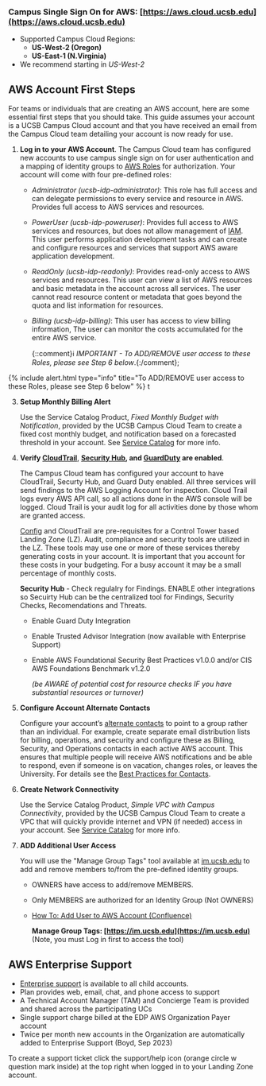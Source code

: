 ### Campus Single Sign On for AWS: [https://aws.cloud.ucsb.edu](https://aws.cloud.ucsb.edu)
   * Supported Campus Cloud Regions: 
     * **US-West-2 (Oregon)** 
     * **US-East-1 (N.Virginia)** 
   * We recommend starting in *US-West-2*

## AWS Account First Steps

For teams or individuals that are creating an AWS account, here are some essential first steps that you should take. This guide assumes your account is a UCSB Campus Cloud account and that you have received an email from the Campus Cloud team detailing your account is now ready for use.


1. **Log in to your AWS Account**. The Campus Cloud team has configured new accounts to use campus single sign on for user authentication and a mapping of identity groups to [AWS Roles](https://docs.aws.amazon.com/IAM/latest/UserGuide/id_roles.html) for authorization. Your account will come with four pre-defined roles:  

    *  _Administrator (ucsb-idp-administrator)_: This role has full access and can delegate permissions to every service and resource in AWS. Provides full access to AWS services and resources.
    *  _PowerUser (ucsb-idp-poweruser)_: Provides full access to AWS services and resources, but does not allow management of [IAM](https://docs.aws.amazon.com/iam/index.html). This user performs application development tasks and can create and configure resources and services that support AWS aware application development.
    *  _ReadOnly (ucsb-idp-readonly)_: Provides read-only access to AWS services and resources. This user can view a list of AWS resources and basic metadata in the account across all services. The user cannot read resource content or metadata that goes beyond the quota and list information for resources.
    *  _Billing (ucsb-idp-billing)_: This user has access to view billing information, The user can monitor the costs accumulated for the entire AWS service.  

    
         {::comment}ℹ️ _IMPORTANT - To ADD/REMOVE user access to these Roles, please see Step 6 below_.{:/comment}; 

{% include alert.html type="info" title="To ADD/REMOVE user access to these Roles, please see Step 6 below" %}
t

3. **Setup Monthly Billing Alert**

    Use the Service Catalog Product, *Fixed Monthly Budget with Notification*, provided by the UCSB Campus Cloud Team to create a fixed cost monthly budget, and notification based on a forecasted threshold in your account. See [Service Catalog]({{site.url}}docs/bestpractices/servicecatalog) for more info.

    
    <!---When you created your Purchase Order through [Gateway](https://gateway.procurement.ucsb.edu), you provided a budget and duration for your account. The Campus Cloud team has configured your account for a billing alert based on your provided budget and estimated monthly spend. If your monthly bill is forecasted to go over your budget you will get a notification. Please verify that you have an email address subscribed to the configured billing alert. -->

4. **Verify [CloudTrail](https://docs.aws.amazon.com/awscloudtrail/latest/userguide/cloudtrail-user-guide.html)**,
**[Security Hub](https://docs.aws.amazon.com/securityhub/latest/userguide/what-is-securityhub.html), and
[GuardDuty](https://docs.aws.amazon.com/guardduty/latest/ug/what-is-guardduty.html) are enabled**.  

    The Campus Cloud team has configured your account to have CloudTrail, Securty Hub, and Guard Duty enabled. All three services will send findings to the AWS Logging Account for inspection.
    Cloud Trail logs every AWS API call, so all actions done in the AWS console will be logged. Cloud Trail is your audit log for all activities done by those whom are granted access.
    
    
    [Config](https://docs.aws.amazon.com/config/latest/developerguide/WhatIsConfig.html) and CloudTrail are pre-requisites for a Control Tower based Landing Zone (LZ). Audit, compliance and security tools are utilized in the LZ. These tools may use one or more of these services thereby generating costs in your account.  It is important that you account for these costs in your budgeting.  For a busy account it may be a small percentage of monthly costs.
   
   
   **Security Hub** - Check regulalry for Findings. ENABLE other integrations so Secuirty Hub can be the centralized tool for Findings, Security Checks, Recomendations and Threats.
    * Enable Guard Duty Integration
    * Enable Trusted Advisor Integration  (now available with Enterprise Support)
    * Enable AWS Foundational Security Best Practices v1.0.0 and/or CIS AWS Foundations Benchmark v1.2.0
        
        _(be AWARE of potential cost for resource checks IF you have substantial resources or turnover)_


5. **Configure Account Alternate Contacts**    

    Configure your account’s [alternate contacts](http://docs.aws.amazon.com/awsaccountbilling/latest/aboutv2/manage-account-payment.html#account-contacts) to point to a group rather than an individual. For example, create separate email distribution lists for billing, operations, and security and configure these as Billing, Security, and Operations contacts in each active AWS account. This ensures that multiple people will receive AWS notifications and be able to respond, even if someone is on vacation, changes roles, or leaves the University. For details see the [Best Practices for Contacts]({{site.url}}/docs/bestpractices/contacts).


6. **Create Network Connectivity**

    Use the Service Catalog Product, *Simple VPC with Campus Connectivity*, provided by the UCSB Campus Cloud Team to create a VPC that will quickly provide internet and VPN (if needed) access in your account. See [Service Catalog]({{site.url}}docs/bestpractices/servicecatalog) for more info.


7. **ADD Additional User Access**

    You will use the "Manage Group Tags" tool available at [im.ucsb.edu](https://im.ucsb.edu) to add and remove members to/from the pre-defined identity groups.
   *  OWNERS have access to add/remove MEMBERS.
   *  Only MEMBERS are authorized for an Identity Group (Not OWNERS)
   *  [How To: Add User to AWS Account (Confluence)](https://ucsb-atlas.atlassian.net/wiki/spaces/CCID/pages/18265964605/How+To+Add+User+to+AWS+Account+Subscription)


        **Manage Group Tags: [https://im.ucsb.edu](https://im.ucsb.edu)**
        (Note, you must Log in first to access the tool)

## AWS Enterprise Support
    
  *  [Enterprise support](https://aws.amazon.com/premiumsupport/features/) is available to all child accounts.
  *  Plan provides web, email, chat, and phone access to support
  *  A Technical Account Manager (TAM) and Concierge Team is provided and shared across the participating UCs
  *  Single support charge billed at the EDP AWS Organization Payer account
  *  Twice per month new accounts in the Organization are automatically added to Enterprise Support (Boyd, Sep 2023)

  To create a support ticket click the support/help icon (orange circle w question mark inside) at the top right when logged in to your Landing Zone account.

